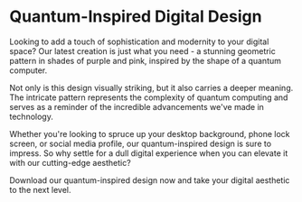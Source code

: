 <!--font:Poppins-->

# Quantum-Inspired Digital Design

Looking to add a touch of sophistication and modernity to your digital space? Our latest creation is just what you need - a stunning geometric pattern in shades of purple and pink, inspired by the shape of a quantum computer.

Not only is this design visually striking, but it also carries a deeper meaning. The intricate pattern represents the complexity of quantum computing and serves as a reminder of the incredible advancements we've made in technology.

Whether you're looking to spruce up your desktop background, phone lock screen, or social media profile, our quantum-inspired design is sure to impress. So why settle for a dull digital experience when you can elevate it with our cutting-edge aesthetic?

Download our quantum-inspired design now and take your digital aesthetic to the next level.

<!--

Write me markdown content of website with wallpaper:

"A geometric design in shades of purple and pink, inspired by the shape of a quantum computer"

The header of the page should not be copy of the text but rather a real content of the website which is using this wallpaper.


---


# Quantum-inspired Wallpaper

Decorate your desktop or mobile screen with our stunning wallpaper design inspired by the shape of a quantum computer. The geometric pattern features shades of purple and pink, adding a pop of color to your digital space.

Whether you're a science enthusiast or simply appreciate beautiful designs, this wallpaper is sure to impress. Download it now and enjoy the futuristic vibe it brings to your device. 

Don't settle for a boring background - upgrade to our quantum-inspired wallpaper today!


---


Heading should not include word "wallpaper". The website should not be about the wallpaper itself, wallpaper is just a related background, rewrite whole content.


---


# Elevate Your Digital Space with Quantum-Inspired Design

Introducing our latest addition to the digital design world - a stunning geometric pattern in shades of purple and pink, inspired by the shape of a quantum computer. 

Our quantum-inspired design is perfect for adding a touch of modern elegance to your digital space. Whether you're looking to spruce up your desktop background, phone lock screen, or social media profile, this design is sure to impress.

The intricate pattern is not only visually appealing but also carries a deeper meaning. It represents the complex nature of quantum computing and serves as a reminder of the incredible advancements we've made in technology.

So why settle for a mundane digital experience when you can elevate it with our quantum-inspired design? Download it now and enjoy the futuristic vibe it brings to your device.


---


Heading is too long, rewrite whole content.


---


# Discover the Beauty of Quantum-Inspired Design

Looking for a way to add a touch of elegance and modernity to your digital space? Look no further than our latest creation - a stunning geometric pattern inspired by the shape of a quantum computer.

Featuring shades of purple and pink, this design is perfect for sprucing up your desktop background, phone lock screen, or social media profile. But it's more than just a pretty picture - the intricate pattern represents the complexity of quantum computing and serves as a reminder of the incredible advancements we've made in technology.

So why settle for a mundane digital experience when you can elevate it with our quantum-inspired design? Download it now and discover the beauty of this cutting-edge aesthetic.


---


Heading is too long, rewrite whole content.


---


# Elevate Your Digital Aesthetic with Quantum-Inspired Design

Looking to add a touch of sophistication and modernity to your digital space? Our latest creation is just what you need - a stunning geometric pattern in shades of purple and pink, inspired by the shape of a quantum computer.

Not only is this design visually striking, but it also carries a deeper meaning. The intricate pattern represents the complexity of quantum computing and serves as a reminder of the incredible advancements we've made in technology.

Whether you're looking to spruce up your desktop background, phone lock screen, or social media profile, our quantum-inspired design is sure to impress. So why settle for a dull digital experience when you can elevate it with our cutting-edge aesthetic?

Download our quantum-inspired design now and take your digital aesthetic to the next level.


---


Write me a Google font which is best fitting for the website.

Pick from the list:
- Roboto
- Montserrat
- Alegreya
- Poppins
- IBM Plex Sans
- Inter
- Futura
- Lato
- Raleway
- Great Vibes
- Exo 2
- Orbitron
- Dancing Script
- Playfair Display
- Open Sans
- Lobster
- Barlow Condensed


Write just the font name nothing else.


---


Poppins

-->
